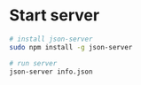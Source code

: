 # Start server

```bash
# install json-server
sudo npm install -g json-server

# run server
json-server info.json
```


